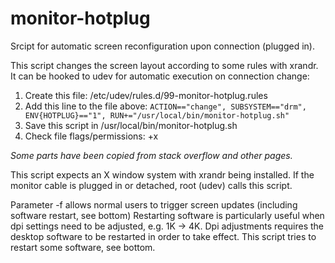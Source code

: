 # monitor-hotplug

Srcipt for automatic screen reconfiguration upon connection (plugged in).

This script changes the screen layout according to some rules with xrandr.
It can be hooked to udev for automatic execution on connection change:

1) Create this file: /etc/udev/rules.d/99-monitor-hotplug.rules
2) Add this line to the file above:
```ACTION=="change", SUBSYSTEM=="drm", ENV{HOTPLUG}=="1", RUN+="/usr/local/bin/monitor-hotplug.sh"```
3) Save this script in /usr/local/bin/monitor-hotplug.sh
4) Check file flags/permissions: +x 

*Some parts have been copied from stack overflow and other pages.*

This script expects an X window system with xrandr being installed.
If the monitor cable is plugged in or detached, root (udev) calls this script.

Parameter -f allows normal users to trigger screen updates (including software restart, see bottom)
Restarting software is particularly useful when dpi settings need to be adjusted, e.g. 1K -> 4K.
Dpi adjustments requires the desktop software to be restarted in order to take effect.
This script tries to restart some software, see bottom.
